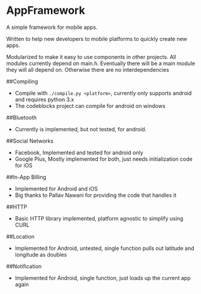# AppFramework
A simple framework for mobile apps.

Written to help new developers to mobile platforms to quickly create new apps.

Modularized to make it easy to use components in other projects. All modules currently depend on main.h. Eventually there will be a 
main module they will all depend on. Otherwise there are no interdependencies

##Compiling
- Compile with `./compile.py <platform>`, currently only supports android and requires python 3.x
- The codeblocks project can compile for android on windows

##Bluetooth
- Currently is implemented, but not tested, for android. 

##Social Networks
- Facebook, Implemented and tested for android only
- Google Plus, Mostly implemented for both, just needs initialization code for iOS

##In-App Billing
- Implemented for Android and iOS
- Big thanks to Pallav Nawani for providing the code that handles it

##HTTP
- Basic HTTP library implemented, platform agnostic to simplify using CURL

##Location
- Implemented for Android, untested, single function pulls out latitude and longitude as doubles

##Notification
- Implemented for Android, single function, just loads up the current app again
